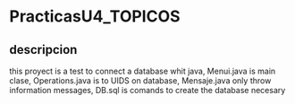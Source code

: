 # PracticasU4_TOPICOS
## descripcion
this proyect is a test to connect a database whit java, Menui.java is main clase, Operations.java is to UIDS on database,
Mensaje.java only throw information messages, DB.sql is comands to create the database necesary
